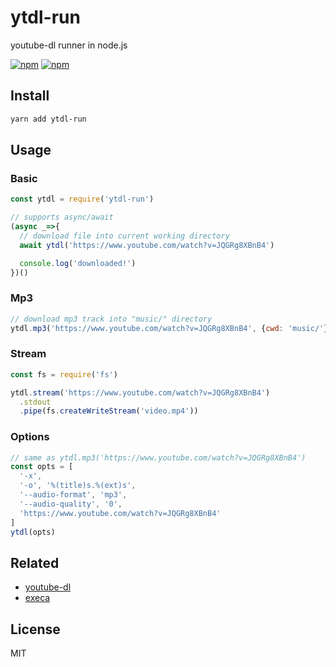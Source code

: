 # ytdl-run
youtube-dl runner in node.js

[![npm](https://img.shields.io/npm/v/ytdl-run.svg?style=flat-square)](https://www.npmjs.com/package/ytdl-run)
[![npm](https://img.shields.io/npm/dt/ytdl-run.svg?style=flat-square)](https://www.npmjs.com/package/ytdl-run)

## Install
``` sh
yarn add ytdl-run
```

## Usage

### Basic
```js
const ytdl = require('ytdl-run')

// supports async/await
(async _=>{
  // download file into current working directory
  await ytdl('https://www.youtube.com/watch?v=JQGRg8XBnB4')

  console.log('downloaded!')
})()
```

### Mp3
```js
// download mp3 track into "music/" directory
ytdl.mp3('https://www.youtube.com/watch?v=JQGRg8XBnB4', {cwd: 'music/'})
```

### Stream 
```js
const fs = require('fs')

ytdl.stream('https://www.youtube.com/watch?v=JQGRg8XBnB4')
  .stdout
  .pipe(fs.createWriteStream('video.mp4'))
```

### Options
```js
// same as ytdl.mp3('https://www.youtube.com/watch?v=JQGRg8XBnB4')
const opts = [
  '-x',
  '-o', '%(title)s.%(ext)s',
  '--audio-format', 'mp3',
  '--audio-quality', '0',
  'https://www.youtube.com/watch?v=JQGRg8XBnB4'
]
ytdl(opts)
```

## Related
- [youtube-dl](https://rg3.github.io/youtube-dl/)
- [execa](https://github.com/sindresorhus/execa)

## License
MIT